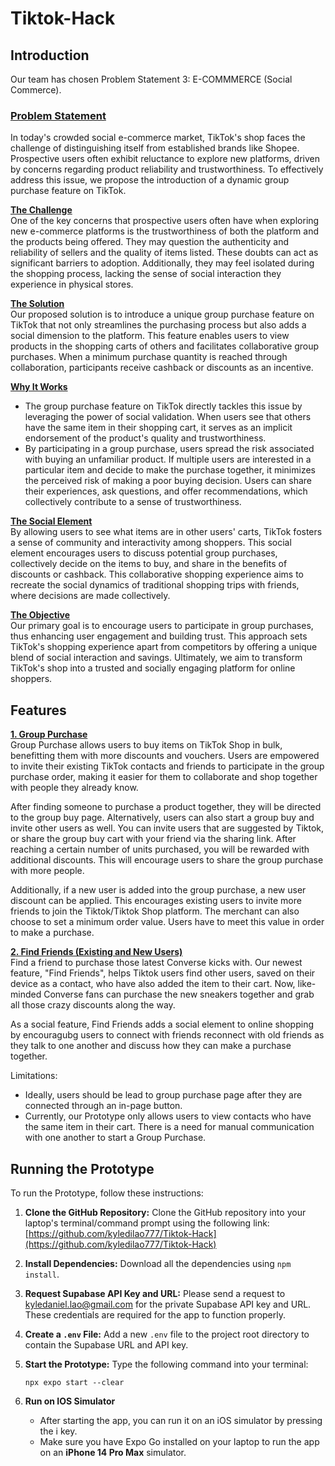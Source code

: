 # Tiktok-Hack

## Introduction
Our team has chosen Problem Statement 3: E-COMMMERCE (Social Commerce).

### <ins>Problem Statement</ins>  
In today's crowded social e-commerce market, TikTok's shop faces the challenge of distinguishing itself from established brands like Shopee. Prospective users often exhibit reluctance to explore new platforms, driven by concerns regarding product reliability and trustworthiness. To effectively address this issue, we propose the introduction of a dynamic group purchase feature on TikTok.

**<ins>The Challenge</ins>**  
One of the key concerns that prospective users often have when exploring new e-commerce platforms is the trustworthiness of both the platform and the products being offered. They may question the authenticity and reliability of sellers and the quality of items listed. These doubts can act as significant barriers to adoption. Additionally, they may feel isolated during the shopping process, lacking the sense of social interaction they experience in physical stores.

**<ins>The Solution</ins>**  
Our proposed solution is to introduce a unique group purchase feature on TikTok that not only streamlines the purchasing process but also adds a social dimension to the platform. This feature enables users to view products in the shopping carts of others and facilitates collaborative group purchases. When a minimum purchase quantity is reached through collaboration, participants receive cashback or discounts as an incentive.

**<ins>Why It Works</ins>**  
- The group purchase feature on TikTok directly tackles this issue by leveraging the power of social validation. When users see that others have the same item in their shopping cart, it serves as an implicit endorsement of the product's quality and trustworthiness. 
- By participating in a group purchase, users spread the risk associated with buying an unfamiliar product. If multiple users are interested in a particular item and decide to make the purchase together, it minimizes the perceived risk of making a poor buying decision. Users can share their experiences, ask questions, and offer recommendations, which collectively contribute to a sense of trustworthiness.

**<ins>The Social Element</ins>**  
By allowing users to see what items are in other users' carts, TikTok fosters a sense of community and interactivity among shoppers. This social element encourages users to discuss potential group purchases, collectively decide on the items to buy, and share in the benefits of discounts or cashback. This collaborative shopping experience aims to recreate the social dynamics of traditional shopping trips with friends, where decisions are made collectively.

**<ins>The Objective</ins>**  
Our primary goal is to encourage users to participate in group purchases, thus enhancing user engagement and building trust. This approach sets TikTok's shopping experience apart from competitors by offering a unique blend of social interaction and savings. Ultimately, we aim to transform TikTok's shop into a trusted and socially engaging platform for online shoppers.

## Features
**<ins>1.  Group Purchase</ins>**  
Group Purchase allows users to buy items on TikTok Shop in bulk, benefitting them with more discounts and vouchers. Users are empowered to invite their existing TikTok contacts and friends to participate in the group purchase order, making it easier for them to collaborate and shop together with people they already know.

After finding someone to purchase a product together, they will be directed to the group buy page. Alternatively, users can also start a group buy and invite other users as well.  You can invite users that are suggested by Tiktok, or share the group buy cart with your friend via the sharing link. After reaching a certain number of units purchased, you will be rewarded with additional discounts. This will encourage users to share the group purchase with more people.

Additionally, if a new user is added into the group purchase, a new user discount can be applied. This encourages existing users to invite more friends to join the Tiktok/Tiktok Shop platform. The merchant can also choose to set a minimum order value. Users have to meet this value in order to make a purchase.

**<ins>2.  Find Friends (Existing and New Users)</ins>**  
Find a friend to purchase those latest Converse kicks with. Our newest feature, "Find Friends", helps Tiktok users find other users, saved on their device as a contact, who have also  added the item to their cart. Now, like-minded Converse fans can purchase the new sneakers together and grab all those crazy discounts along the way. 

As a social feature, Find Friends adds a social element to online shopping by encouragubg users to connect with friends reconnect with old friends as they talk to one another and discuss how they can make a purchase together. 

Limitations:  
- Ideally, users should be lead to group purchase page after they are connected through an in-page button. 
- Currently, our Prototype only allows users to view contacts who have the same item in their cart. There is a need for manual communication with one another to start a Group Purchase. 

## Running the Prototype
To run the Prototype, follow these instructions:

1. **Clone the GitHub Repository:**
   Clone the GitHub repository into your laptop's terminal/command prompt using the following link: [https://github.com/kyledilao777/Tiktok-Hack](https://github.com/kyledilao777/Tiktok-Hack)

2. **Install Dependencies:**
   Download all the dependencies using `npm install`.

3. **Request Supabase API Key and URL:**
   Please send a request to kyledaniel.lao@gmail.com for the private Supabase API key and URL. These credentials are required for the app to function properly.

4. **Create a `.env` File:**
   Add a new `.env` file to the project root directory to contain the Supabase URL and API key.

5. **Start the Prototype:**
   Type the following command into your terminal:

   ```shell
   npx expo start --clear

6. **Run on IOS Simulator**
    - After starting the app, you can run it on an iOS simulator by pressing the i key.
    - Make sure you have Expo Go installed on your laptop to run the app on an **iPhone 14 Pro Max** simulator.
